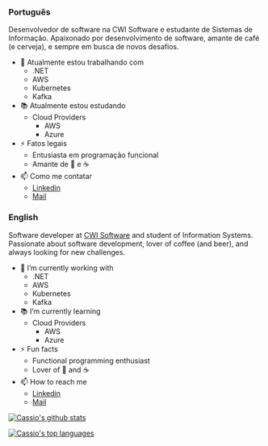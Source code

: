 ### Português

Desenvolvedor de software na CWI Software e estudante de Sistemas de Informação. Apaixonado por desenvolvimento de software, amante de café (e cerveja), e sempre em busca de novos desafios.

- 🔭 Atualmente estou trabalhando com
  * .NET
  * AWS
  * Kubernetes
  * Kafka
- 📚 Atualmente estou estudando
  * Cloud Providers
    - AWS
    - Azure
- ⚡ Fatos legais
  * Entusiasta em programação funcional
  * Amante de 🍺 e ☕
- 📫 Como me contatar
  * [Linkedin](https://www.linkedin.com/in/cassiofariasmachado)
  * [Mail](mailto:contact@cassiofariasmachado.com)


### English

Software developer at [CWI Software](https://cwi.com.br) and student of Information Systems. Passionate about software development, lover of coffee (and beer), and always looking for new challenges.

- 🔭 I’m currently working with
  * .NET
  * AWS
  * Kubernetes
  * Kafka
- 📚 I’m currently learning
  * Cloud Providers
    - AWS
    - Azure
- ⚡ Fun facts
  * Functional programming enthusiast 
  * Lover of 🍺 and ☕
- 📫 How to reach me
  * [Linkedin](https://www.linkedin.com/in/cassiofariasmachado)
  * [Mail](mailto:contact@cassiofariasmachado.com)


[![Cassio's github stats](https://github-readme-stats.vercel.app/api?username=cassiofariasmachado&count_private=true&show_icons=true)](https://github.com/anuraghazra/github-readme-stats)

[![Cassio's top languages](https://github-readme-stats.vercel.app/api/top-langs/?username=cassiofariasmachado)](https://github.com/anuraghazra/github-readme-stats)
